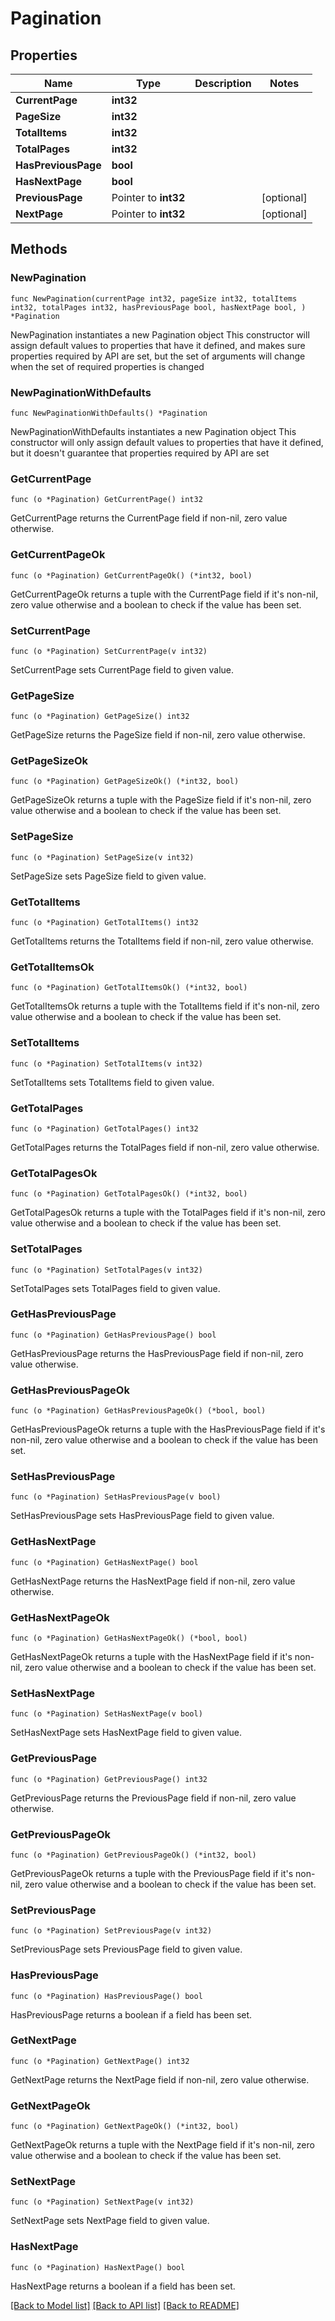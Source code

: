 # Pagination

## Properties

Name | Type | Description | Notes
------------ | ------------- | ------------- | -------------
**CurrentPage** | **int32** |  | 
**PageSize** | **int32** |  | 
**TotalItems** | **int32** |  | 
**TotalPages** | **int32** |  | 
**HasPreviousPage** | **bool** |  | 
**HasNextPage** | **bool** |  | 
**PreviousPage** | Pointer to **int32** |  | [optional] 
**NextPage** | Pointer to **int32** |  | [optional] 

## Methods

### NewPagination

`func NewPagination(currentPage int32, pageSize int32, totalItems int32, totalPages int32, hasPreviousPage bool, hasNextPage bool, ) *Pagination`

NewPagination instantiates a new Pagination object
This constructor will assign default values to properties that have it defined,
and makes sure properties required by API are set, but the set of arguments
will change when the set of required properties is changed

### NewPaginationWithDefaults

`func NewPaginationWithDefaults() *Pagination`

NewPaginationWithDefaults instantiates a new Pagination object
This constructor will only assign default values to properties that have it defined,
but it doesn't guarantee that properties required by API are set

### GetCurrentPage

`func (o *Pagination) GetCurrentPage() int32`

GetCurrentPage returns the CurrentPage field if non-nil, zero value otherwise.

### GetCurrentPageOk

`func (o *Pagination) GetCurrentPageOk() (*int32, bool)`

GetCurrentPageOk returns a tuple with the CurrentPage field if it's non-nil, zero value otherwise
and a boolean to check if the value has been set.

### SetCurrentPage

`func (o *Pagination) SetCurrentPage(v int32)`

SetCurrentPage sets CurrentPage field to given value.


### GetPageSize

`func (o *Pagination) GetPageSize() int32`

GetPageSize returns the PageSize field if non-nil, zero value otherwise.

### GetPageSizeOk

`func (o *Pagination) GetPageSizeOk() (*int32, bool)`

GetPageSizeOk returns a tuple with the PageSize field if it's non-nil, zero value otherwise
and a boolean to check if the value has been set.

### SetPageSize

`func (o *Pagination) SetPageSize(v int32)`

SetPageSize sets PageSize field to given value.


### GetTotalItems

`func (o *Pagination) GetTotalItems() int32`

GetTotalItems returns the TotalItems field if non-nil, zero value otherwise.

### GetTotalItemsOk

`func (o *Pagination) GetTotalItemsOk() (*int32, bool)`

GetTotalItemsOk returns a tuple with the TotalItems field if it's non-nil, zero value otherwise
and a boolean to check if the value has been set.

### SetTotalItems

`func (o *Pagination) SetTotalItems(v int32)`

SetTotalItems sets TotalItems field to given value.


### GetTotalPages

`func (o *Pagination) GetTotalPages() int32`

GetTotalPages returns the TotalPages field if non-nil, zero value otherwise.

### GetTotalPagesOk

`func (o *Pagination) GetTotalPagesOk() (*int32, bool)`

GetTotalPagesOk returns a tuple with the TotalPages field if it's non-nil, zero value otherwise
and a boolean to check if the value has been set.

### SetTotalPages

`func (o *Pagination) SetTotalPages(v int32)`

SetTotalPages sets TotalPages field to given value.


### GetHasPreviousPage

`func (o *Pagination) GetHasPreviousPage() bool`

GetHasPreviousPage returns the HasPreviousPage field if non-nil, zero value otherwise.

### GetHasPreviousPageOk

`func (o *Pagination) GetHasPreviousPageOk() (*bool, bool)`

GetHasPreviousPageOk returns a tuple with the HasPreviousPage field if it's non-nil, zero value otherwise
and a boolean to check if the value has been set.

### SetHasPreviousPage

`func (o *Pagination) SetHasPreviousPage(v bool)`

SetHasPreviousPage sets HasPreviousPage field to given value.


### GetHasNextPage

`func (o *Pagination) GetHasNextPage() bool`

GetHasNextPage returns the HasNextPage field if non-nil, zero value otherwise.

### GetHasNextPageOk

`func (o *Pagination) GetHasNextPageOk() (*bool, bool)`

GetHasNextPageOk returns a tuple with the HasNextPage field if it's non-nil, zero value otherwise
and a boolean to check if the value has been set.

### SetHasNextPage

`func (o *Pagination) SetHasNextPage(v bool)`

SetHasNextPage sets HasNextPage field to given value.


### GetPreviousPage

`func (o *Pagination) GetPreviousPage() int32`

GetPreviousPage returns the PreviousPage field if non-nil, zero value otherwise.

### GetPreviousPageOk

`func (o *Pagination) GetPreviousPageOk() (*int32, bool)`

GetPreviousPageOk returns a tuple with the PreviousPage field if it's non-nil, zero value otherwise
and a boolean to check if the value has been set.

### SetPreviousPage

`func (o *Pagination) SetPreviousPage(v int32)`

SetPreviousPage sets PreviousPage field to given value.

### HasPreviousPage

`func (o *Pagination) HasPreviousPage() bool`

HasPreviousPage returns a boolean if a field has been set.

### GetNextPage

`func (o *Pagination) GetNextPage() int32`

GetNextPage returns the NextPage field if non-nil, zero value otherwise.

### GetNextPageOk

`func (o *Pagination) GetNextPageOk() (*int32, bool)`

GetNextPageOk returns a tuple with the NextPage field if it's non-nil, zero value otherwise
and a boolean to check if the value has been set.

### SetNextPage

`func (o *Pagination) SetNextPage(v int32)`

SetNextPage sets NextPage field to given value.

### HasNextPage

`func (o *Pagination) HasNextPage() bool`

HasNextPage returns a boolean if a field has been set.


[[Back to Model list]](../README.md#documentation-for-models) [[Back to API list]](../README.md#documentation-for-api-endpoints) [[Back to README]](../README.md)


